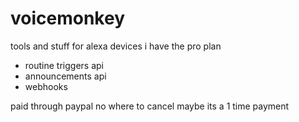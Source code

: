 # voicemonkey
tools and stuff for alexa devices 
i have the pro plan 
- routine triggers api
- announcements api
- webhooks

paid through paypal
no where to cancel
maybe its a 1 time payment 